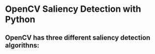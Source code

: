 # OpenCV Saliency Detection with Python

OpenCV has three different saliency detection algorithns:
- 
<!--stackedit_data:
eyJoaXN0b3J5IjpbLTExMzU1MjY2NThdfQ==
-->